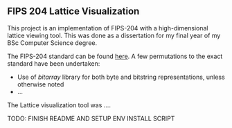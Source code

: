﻿##  FIPS 204 Lattice Visualization

This project is an implementation of FIPS-204 with a high-dimensional lattice viewing tool. This was done as a dissertation for my final year of my BSc Computer Science degree.


The FIPS-204 standard can be found [here](https://csrc.nist.gov/pubs/fips/204/final). A few permutations to the exact standard have been undertaken:

 - Use of *bitarray* library for both byte and bitstring representations, unless otherwise noted
 - ...

The Lattice visualization tool was ....



TODO: FINISH README AND SETUP ENV INSTALL SCRIPT